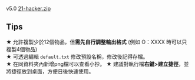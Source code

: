 v5.0 [21-hacker.zip](https://github.com/Jaslayer/21-hacker/releases/download/v5.0-21hacker/21-hacker.zip)  

## Tips
★ 允許複製少於12個物品，但**需先自行調整輸出格式** (例如 O：XXXX 時可以只複製4個物品)  
★ 可透過編輯 `default.txt` 修改預設名稱，修改後記得存檔。  
★ 在同資料夾內新增png檔可以查看小抄。
★ 建議對執行檔**右鍵>建立捷徑**，並將捷徑放到桌面，方便日後快速使用。
